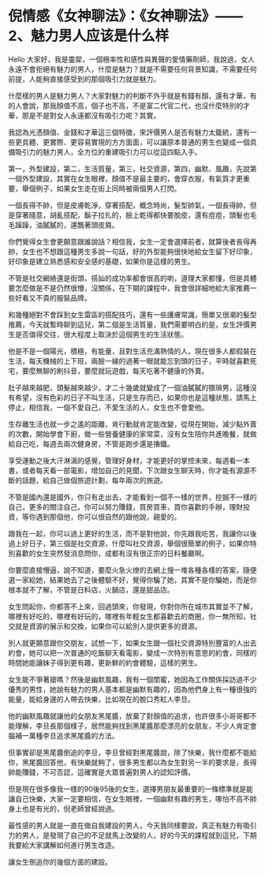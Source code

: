 # 倪情感《女神聊法》：《女神聊法》——2、魅力男人应该是什么样

Hello 大家好，我是靈犀，一個極率性和感性與異聲的愛情藥劑師，我說過，女人永遠不會拒絕有魅力的男人，什麼是魅力？就是不需要任何背景知識，不需要任何前提，人能夠直接感受到的那個吸引力就是魅力。

什麼樣的男人是魅力男人？大家對魅力的判斷不外乎就是有錢有顏，還有才華，有的人會說，那我顏值不高，個子也不高，不是富二代官二代，也沒什麼特別的才華，那是不是對女人永遠都沒有吸引力呢？其實。

我認為光憑顏值、金錢和才華這三個特徵，來評價男人是否有魅力太籠統，還有一些更具體、更實際、更容易實現的方方面面，可以讓原本普通的男生也變成一個具備吸引力的魅力男人，全方位的重建吸引力可以從這四點入手。

第一，外型建設，第二，生活質量，第三，社交資源，第四，幽默、風趣，先說第一個外型建設，其實在女生眼裡，顏值不是最主要的，會穿衣服，有氣質才更重要，舉個例子，如果女生走在街上同時被兩個男人打閃。

一個長得不帥，但是皮膚乾淨，穿著搭配，概念時尚，髮型帥氣，一個長得帥，但是穿著隨意，胡亂搭配，鬍子拉扎的，臉上乾得都快要脫皮，還有痘痘，頭髮也毛毛躁躁，油膩膩的，還飄著頭皮屑。

你們覺得女生會更願意跟誰說話？相信我，女生一定會選擇前者，就算後者長得再帥，女生也不想跟這種男生多說一句話，好的外型能夠很快地給女生留下好印象，好印象是建立熟悉感和安全感的基礎，如果你是這樣的男生。

不管是社交網絡還是街頭，搭訕的成功率都會很高的喲，道理大家都懂，但是具體要怎麼做是不是仍然很懵，沒關係，在下期的課程中，我會很詳細地給大家推薦一些好看又不貴的服裝品牌。

和幾種絕對不會踩到女生雷區的搭配技巧，還有一些護膚常識，簡單又很潮的髮型推薦，今天就暫時聊到這兒，第二個是生活質量，我們需要明白的是，女生評價男生是否值得交往，很大程度上取決於這個男生的生活狀態。

他是不是一個陽光，積極，有能量，且對生活充滿熱情的人，現在很多人都假裝在生活，每天機械的上下班，兩臉一線的過著一眼就能忘到頭的日子，平時就喜歡死宅，要麼無聊的刷抖音，要麼就玩遊戲，每天吃著不健康的外賣。

肚子越來越肥，頭髮越來越少，才二十幾歲就變成了一個油膩膩的猥瑣男，這種沒有希望，沒有色彩的日子不叫生活，只是生存而已，如果你也是這種狀態，請馬上停止，相信我，一個不愛自己，不愛生活的人，女生也不會愛他。

生存離生活也就一步之遙的距離，肯行動就肯定能改變，從現在開始，減少點外賣的次數，開始學會下廚，做一些營養健康的家常菜，沒有女生陪你共進晚餐，就做給自己吃，每週去兩次健身房，不管是跑步還是擼鐵。

享受運動之後大汗淋漓的感覺，管理好身材，才能更好的掌控未來，每週看一本書，或者每天看一部電影，增加自己的見聞，下次跟女生聊天時，你才能有源源不斷的話題，給自己做個旅遊計劃，每年兩次的旅遊。

不管是國內還是國外，你只有走出去，才能看到一個不一樣的世界，挖掘不一樣的自己，更多的關注自己，你可以努力賺錢，買房買車，買你喜歡的手辦，理財投資，等你遇到那個他，你可以很自然的跟他說，親愛的。

跟我在一起，你可以過上更好的生活，而不是對他說，你先跟我吃苦，我讓你以後過上好日子，第三個是社交資源，什麼叫社交資源，舉個很簡單的例子，如果你特別喜歡的女生突然發消息問你，成都有沒有很正宗的日料餐廳啊。

你要麼直接懵逼，說不知道，要麼火急火燎的去網上搜一堆各種各樣的答案，隨便選一家給她，結果她去了之後體驗不好，覺得你騙了她，其實不是你騙她，而是你根本就不了解，不管是日料店，火鍋店，還是甜品店。

女生問起你，你都答不上來，回過頭來，你發現，你對你所在城市其實並不了解，哪裡有好吃的，哪裡有好玩的，哪裡有年輕女生都喜歡去的商圈，你一無所知，社交就是資源的展示和交換，如果你可以給別人提供更多的資源。

別人就更願意跟你交朋友，試想一下，如果女生跟一個社交資源特別豐富的人出去約會，她可以把一次普通的吃飯聊天看電影，變成一次特別有意思的約會，同樣的時間她能讓妹子得到更有趣，更新鮮的約會體驗，這樣的男生。

女生能不爭著搶嗎？然後是幽默風趣，我有一個閨蜜，她因為工作關係採訪過不少優秀的男性，她說有魅力的男人基本都是幽默有趣的，因為他們身上有一種很強的能量，能給身邊的人帶去快樂，比如現在的脫口秀紅人李旦。

他的幽默風趣就讓他的女朋友黑尾醬，放棄了對顏值的追求，也許很多小哥哥都不能理解，李旦長那個樣子，居然能夠找到黑尾醬那麼漂亮的女朋友，不少人肯定會腦補一萬種李旦追求黑尾醬的方法。

但事實卻是黑尾醬倒追的李旦，李旦曾經對黑尾醬說，除了快樂，我什麼都不能給你，黑尾醬回答他，有快樂就夠了，很多男生都以為女生對另一半的要求是，長得帥能賺錢，不可否認，這確實是大眾普遍對男人的認知評價。

但是現在很多像我一樣的90後95後的女生，選擇男朋友最重要的一條標準就是能讓自己快樂，大家一定要相信，在女生眼裡，一個幽默有趣的男生，哪怕不高不帥身上也是有光的，倪老師曾經說過。

最性感的男人就是一直在做自我建設的男人，今天我同樣要說，真正有魅力有吸引力的男人，是發現了自己的不足就馬上改變的人，好的今天的課程就到這兒，下期我要給大家講解如何進行男生改造。

讓女生倒追你的幾個方面的建設。